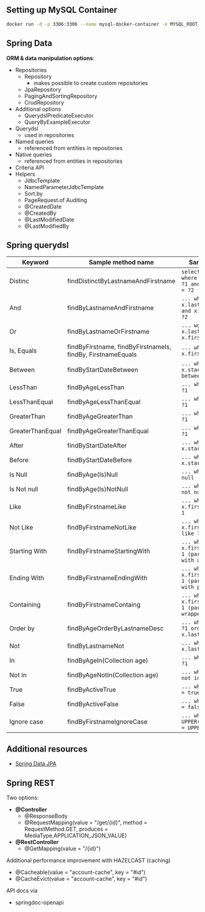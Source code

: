 ## Setting up MySQL Container
```bash
docker run -d -p 3306:3306 --name mysql-docker-container -e MYSQL_ROOT_PASSWORD=spring -e MYSQL_DATABASE=spring -e MYSQL_USER=spring -e MYSQL_PASSWORD=spring mysql/mysql-server:latest
```

## Spring Data

**ORM & data manipulation options**:
- Repositories
	- Repository
		- makes possible to create custom repositories
	- JpaRepository
	- PagingAndSortingRepository
	- CrudRepository
- Additional options
	- QuerydslPredicateExecutor
	- QueryByExampleExecutor
- Querydsl
	- used in repositories
- Named queries
	- referenced from entities in repositories
- Native queries
	- referenced from entities in repositories
- Criteria API
- Helpers
	- JdbcTemplate
	- NamedParameterJdbcTemplate
	- Sort.by
	- PageRequest.of
Auditing
	- @CreatedDate
	- @CreatedBy
	- @LastModifiedDate
	- @LastModifiedBy

## Spring querydsl

|Keyword            |Sample method name                                         |Sample query																		|
|-------------------|-----------------------------------------------------------|-----------------------------------------------------------------------------------|
|Distinc            |findDistinctByLastnameAndFirstname                         |`select distinc ... where x.lastname = ?1 and x.firstname = ?2`		|
|And                |findByLastnameAndFirstname                                 |`... where x.lastname = ?1 and x.firstname = ?2`							|
|Or                 |findByLastnameOrFirstname                                  |`... wgere x.lastname - ?1 or x.firstname = ?2`							|
|Is, Equals         |findByFirstname, findByFirstnameIs, findBy, FirstnameEquals|`... where x.firstname = ?1`													|
|Between            |findByStartDateBetween                                     |`... where x.startDate between ?1 and ?2`									|
|LessThan           |findByAgeLessThan                                          |`... where x.age < ?1`															|
|LessThanEqual      |findByAgeLessThanEqual                                     |`... where x.age <= ?1`														|
|GreaterThan        |findByAgeGreaterThan                                       |`... where x.age > ?1`															|
|GreaterThanEqual   |findByAgeGreaterThanEqual                                  |`... where x.age >= ?1`														|
|After              |findByStartDateAfter                                       |`... whee x.startDate > ?1`													|
|Before             |findByStartDateBefore                                      |`... whee x.startDate < ?1`													|
|Is Null            |findByAge(Is)Null                                          |`... where x.age is null`														|
|Is Not null        |findByAge(Is)NotNull                                       |`... where x.age is not null`												|
|Like               |findByFirstnameLike                                        |`... where x.firstname like ?1`												|
|Not Like           |findByFirstnameNotLike                                     |`... where x.firstname not like ?1`											|
|Starting With      |findByFirstnameStartingWith                                |`... where x.firstname like ?1 (parameter bound with appended %)`	|
|Ending With        |findByFirstnameEndingWith                                  |`... where x.firstname like ?1 (parameter bound with prepended %)`	|
|Containing         |findByFirstnameContaing                                    |`... where x.firstname like ?1 (parameter bound wrapped in %)`		|
|Order by           |findByAgeOrderByLastnameDesc                               |`... where x.age = ?1 order by x.lastname desc`							|
|Not                |findByLastnameNot                                          |`... where x.lastname <> ?1`													|
|In                 |findByAgeIn(Collection<Age> age)                           |`... where x.age in ?1`														|
|Not In             |findByAgeNotIn(Collection<Age> age)                        |`... where x.age not in ?1`													|
|True               |findByActiveTrue                                           |`... where x.active = true`													|
|False              |findByActiveFalse                                          |`... where x.active = false`													|
|Ignore case        |findByFirstnameIgnoreCase                                  |`... where UPPER(x.firstname) = UPPER(?1)`								|

## Additional resources

- [Spring Data JPA](https://github.com/matebence/jpa)

## Spring REST

Two options:
- **@Controller**
	- @ResponseBody
	- @RequestMapping(value = "/get/{id}", method = RequestMethod.GET, produces = MediaType.APPLICATION_JSON_VALUE)
- **@RestController**
	- @GetMapping(value = "/{id}")

Additional performance improvement with HAZELCAST (caching)
- @Cacheable(value = "account-cache", key = "#id")
- @CacheEvict(value = "account-cache", key = "#id")

API docs via
- springdoc-openapi
